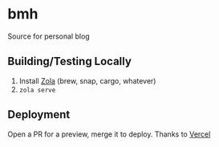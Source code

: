 # bmh
Source for personal blog

## Building/Testing Locally

1. Install [Zola](https://www.getzola.org/documentation/getting-started/installation/) (brew, snap, cargo, whatever)
2. `zola serve`

## Deployment

Open a PR for a preview, merge it to deploy. Thanks to [Vercel](https://vercel.com)
